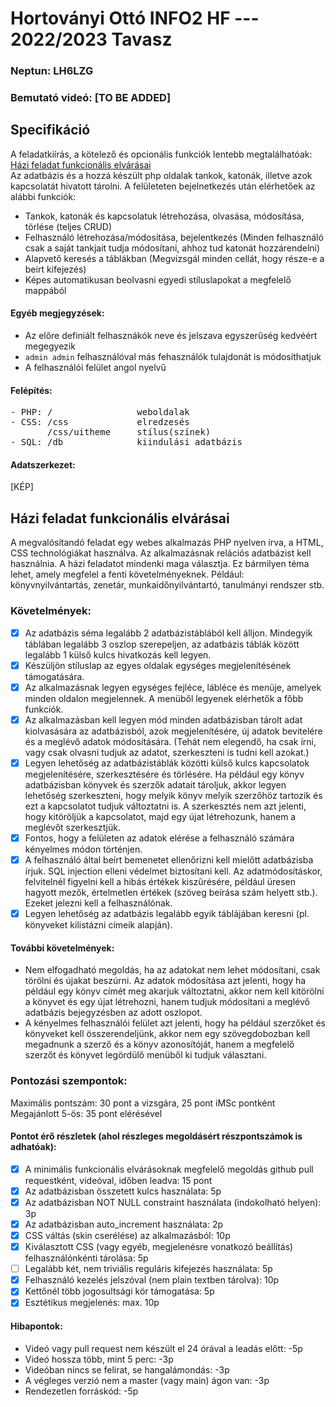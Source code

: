 # Hortoványi Ottó INFO2 HF --- 2022/2023 Tavasz

### Neptun: LH6LZG

### Bemutató videó: [TO BE ADDED]

## Specifikáció

A feladatkiírás, a kötelező és opcionális funkciók lentebb megtalálhatóak: [Házi feladat funkcionális elvárásai](#h%C3%A1zi-feladat-funkcion%C3%A1lis-elv%C3%A1r%C3%A1sai)  
Az adatbázis és a hozzá készült php oldalak tankok, katonák, illetve azok kapcsolatát hivatott tárolni. A felületeten bejelnetkezés után elérhetőek az alábbi funkciók:

- Tankok, katonák és kapcsolatuk létrehozása, olvasása, módosítása, törlése (teljes CRUD)
- Felhasználó létrehozása/módosítása, bejelentkezés (Minden felhasználó csak a saját tankjait tudja módosítani, ahhoz tud katonát hozzárendelni)  
- Alapvető keresés a táblákban (Megvizsgál minden cellát, hogy része-e a beírt kifejezés)
- Képes automatikusan beolvasni egyedi stíluslapokat a megfelelő mappából  

#### Egyéb megjegyzések:

- Az előre definiált felhasznákók neve és jelszava egyszerűség kedvéért megegyezik  
- `admin admin` felhasználóval más fehasználók tulajdonát is módosíthatjuk  
- A felhasználói felület angol nyelvű  
#### Felépítés:  
<pre>
- PHP: /                weboldalak  
- CSS: /css             elredzesés  
       /css/uitheme     stílus(színek)  
- SQL: /db              kiindulási adatbázis  
</pre>

#### Adatszerkezet:  

[KÉP]

## Házi feladat funkcionális elvárásai
A megvalósítandó feladat egy webes alkalmazás PHP nyelven írva, a HTML, CSS technológiákat használva. Az alkalmazásnak relációs adatbázist kell használnia. A házi feladatot mindenki maga választja. Ez bármilyen téma lehet, amely megfelel a fenti követelményeknek. Például: könyvnyilvántartás, zenetár, munkaidőnyilvántartó, tanulmányi rendszer stb.

### Követelmények:

- [x] Az adatbázis séma legalább 2 adatbázistáblából kell álljon. Mindegyik táblában legalább 3 oszlop szerepeljen, az adatbázis táblák között legalább 1 külső kulcs hivatkozás kell legyen. 
- [x] Készüljön stíluslap az egyes oldalak egységes megjelenítésének támogatására.  
- [x] Az alkalmazásnak legyen egységes fejléce, lábléce és menüje, amelyek minden oldalon megjelennek. A menüből legyenek elérhetők a főbb funkciók.  
- [x] Az alkalmazásban kell legyen mód minden adatbázisban tárolt adat kiolvasására az adatbázisból, azok megjelenítésére, új adatok bevitelére és a meglévő adatok módosítására. (Tehát nem elegendő, ha csak írni, vagy csak olvasni tudjuk az adatot, szerkeszteni is tudni kell azokat.) 
- [x] Legyen lehetőség az adatbázistáblák közötti külső kulcs kapcsolatok megjelenítésére, szerkesztésére és törlésére. Ha például egy könyv adatbázisban könyvek és szerzők adatait tároljuk, akkor legyen lehetőség szerkeszteni, hogy melyik könyv melyik szerzőhöz tartozik és ezt a kapcsolatot tudjuk változtatni is. A szerkesztés nem azt jelenti, hogy kitöröljük a kapcsolatot, majd egy újat létrehozunk, hanem a meglévőt szerkesztjük.   
- [x] Fontos, hogy a felületen az adatok elérése a felhasználó számára kényelmes módon történjen.  
- [x] A felhasználó által beírt bemenetet ellenőrizni kell mielőtt adatbázisba írjuk. SQL injection elleni védelmet biztosítani kell. Az adatmódosításkor, felvitelnél figyelni kell a hibás értékek kiszűrésére, például üresen hagyott mezők, értelmetlen értékek (szöveg beírása szám helyett stb.). Ezeket jelezni kell a felhasználónak.     
- [x] Legyen lehetőség az adatbázis legalább egyik táblájában keresni (pl. könyveket kilistázni címeik alapján).  

#### További követelmények:

- Nem elfogadható megoldás, ha az adatokat nem lehet módosítani, csak törölni és újakat beszúrni. Az adatok módosítása azt jelenti, hogy ha például egy könyv címét meg akarjuk változtatni, akkor nem kell kitörölni a könyvet és egy újat létrehozni, hanem tudjuk módosítani a meglévő adatbázis bejegyzésben az adott oszlopot.
- A kényelmes felhasználói felület azt jelenti, hogy ha például szerzőket és könyveket kell összerendeljünk, akkor nem egy szövegdobozban kell megadnunk a szerző és a könyv azonosítóját, hanem a megfelelő szerzőt és könyvet legördülő menüből ki tudjuk választani.

### Pontozási szempontok:

Maximális pontszám: 30 pont a vizsgára, 25 pont iMSc pontként  
Megajánlott 5-ös: 35 pont elérésével

#### Pontot érő részletek (ahol részleges megoldásért részpontszámok is adhatóak):
- [x] A minimális funkcionális elvárásoknak megfelelő megoldás github pull requestként, videóval, időben leadva: 15 pont
- [x] Az adatbázisban összetett kulcs használata: 5p  
- [x] Az adatbázisban NOT NULL constraint használata (indokolható helyen): 3p 
- [x] Az adatbázisban auto_increment használata: 2p   
- [x] CSS váltás (skin cserélése) az alkalmazásból: 10p   
- [x] Kiválasztott CSS (vagy egyéb, megjelenésre vonatkozó beállítás) felhasználónkénti tárolása: 5p  
- [ ] Legalább két, nem triviális reguláris kifejezés használata: 5p  
- [x] Felhasználó kezelés jelszóval (nem plain textben tárolva): 10p  
- [x] Kettőnél több jogosultsági kör támogatása: 5p   
- [x] Esztétikus megjelenés: max. 10p  

#### Hibapontok:
- Videó vagy pull request nem készült el 24 órával a leadás előtt: -5p
- Videó hossza több, mint 5 perc: -3p
- Videóban nincs se felirat, se hangalámondás: -3p
- A végleges verzió nem a master (vagy main) ágon van: -3p
- Rendezetlen forráskód: -5p
